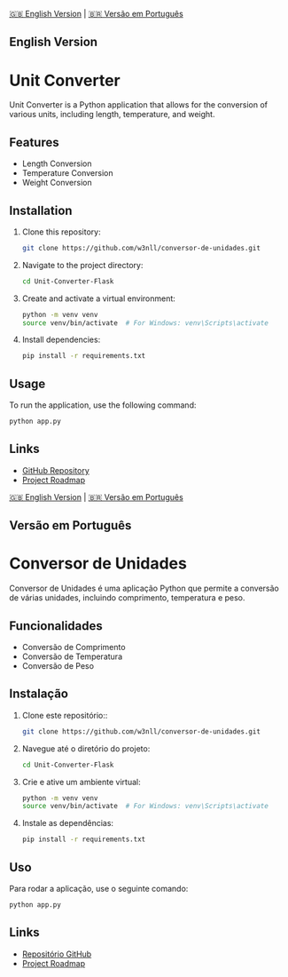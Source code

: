 [🇬🇧 English Version](#english-version) | [🇧🇷 Versão em Português](#versão-em-português)

## English Version

# Unit Converter

Unit Converter is a Python application that allows for the conversion of various units, including length, temperature, and weight.

## Features

- Length Conversion
- Temperature Conversion
- Weight Conversion

## Installation

1. Clone this repository:
    ```bash
    git clone https://github.com/w3nll/conversor-de-unidades.git
    ```
2. Navigate to the project directory:
    ```bash
    cd Unit-Converter-Flask
    ```
3. Create and activate a virtual environment:
    ```bash
    python -m venv venv
    source venv/bin/activate  # For Windows: venv\Scripts\activate
    ```
4. Install dependencies:
    ```bash
    pip install -r requirements.txt
    ```

## Usage

To run the application, use the following command:

```bash
python app.py
```

## Links

- [GitHub Repository](https://github.com/w3nll/conversor-de-unidades.git)
- [Project Roadmap](https://roadmap.sh/projects/unit-converter)

[🇬🇧 English Version](#english-version) | [🇧🇷 Versão em Português](#versão-em-português)

## Versão em Português

# Conversor de Unidades

Conversor de Unidades é uma aplicação Python que permite a conversão de várias unidades, incluindo comprimento, temperatura e peso.

## Funcionalidades
- Conversão de Comprimento
- Conversão de Temperatura
- Conversão de Peso

## Instalação

1. Clone este repositório::
    ```bash
    git clone https://github.com/w3nll/conversor-de-unidades.git
    ```
2. Navegue até o diretório do projeto:
    ```bash
    cd Unit-Converter-Flask
    ```
3. Crie e ative um ambiente virtual:
    ```bash
    python -m venv venv
    source venv/bin/activate  # For Windows: venv\Scripts\activate
    ```
4. Instale as dependências:
    ```bash
    pip install -r requirements.txt
    ```

## Uso

Para rodar a aplicação, use o seguinte comando:

```bash
python app.py
```

## Links

- [Repositório GitHub](https://github.com/w3nll/conversor-de-unidades.git)
- [Project Roadmap](https://roadmap.sh/projects/unit-converter)